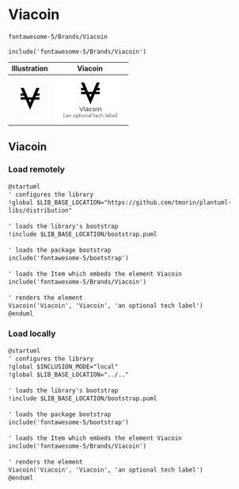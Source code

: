 # Viacoin


```text
fontawesome-5/Brands/Viacoin
```

```text
include('fontawesome-5/Brands/Viacoin')
```



| Illustration | Viacoin |
| :---: | :---: |
| ![illustration for Illustration](../../fontawesome-5/Brands/Viacoin.png) | ![illustration for Viacoin](../../fontawesome-5/Brands/Viacoin.Local.png) |




## Viacoin

### Load remotely
```plantuml
@startuml
' configures the library
!global $LIB_BASE_LOCATION="https://github.com/tmorin/plantuml-libs/distribution"

' loads the library's bootstrap
!include $LIB_BASE_LOCATION/bootstrap.puml

' loads the package bootstrap
include('fontawesome-5/bootstrap')

' loads the Item which embeds the element Viacoin
include('fontawesome-5/Brands/Viacoin')

' renders the element
Viacoin('Viacoin', 'Viacoin', 'an optional tech label')
@enduml
```

### Load locally
```plantuml
@startuml
' configures the library
!global $INCLUSION_MODE="local"
!global $LIB_BASE_LOCATION="../.."

' loads the library's bootstrap
!include $LIB_BASE_LOCATION/bootstrap.puml

' loads the package bootstrap
include('fontawesome-5/bootstrap')

' loads the Item which embeds the element Viacoin
include('fontawesome-5/Brands/Viacoin')

' renders the element
Viacoin('Viacoin', 'Viacoin', 'an optional tech label')
@enduml
```

